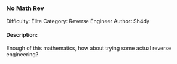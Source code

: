 ### No Math Rev

Difficulty: Elite
Category: Reverse Engineer
Author: Sh4dy

#### Description:

Enough of this mathematics, how about trying some actual reverse engineering?
